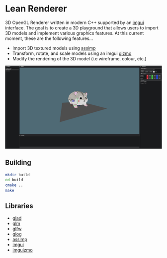 # Lean Renderer

3D OpenGL Renderer written in modern C++ supported by an [imgui](https://github.com/ocornut/imgui) interface. The goal is to create a 3D playground that allows users to import 3D models and implement various graphics features. At this current moment, these are the following features...

- Import 3D textured models using [assimp](https://github.com/assimp/assimp)
- Transform, rotate, and scale models using an imgui [gizmo](https://github.com/CedricGuillemet/ImGuizmo)
- Modify the rendering of the 3D model (i.e wireframe, colour, etc.)

![Example](screenshots/ex1.jpg)

## Building

```bash
mkdir build
cd build
cmake ..
make
```

## Libraries

- [glad](https://github.com/Dav1dde/glad)
- [glm](https://github.com/g-truc/glm)
- [glfw](https://github.com/glfw/glfw)
- [glog](https://github.com/google/glog)
- [assimp](https://github.com/assimp/assimp)
- [imgui](https://github.com/ocornut/imgui)
- [imguizmo](https://github.com/CedricGuillemet/ImGuizmo)
